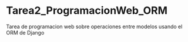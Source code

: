# Tarea2_ProgramacionWeb_ORM
Tarea de programacion web sobre operaciones entre modelos usando el ORM de Django
